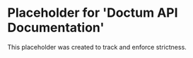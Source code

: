 ﻿# Placeholder for 'Doctum API Documentation'
This placeholder was created to track and enforce strictness.

